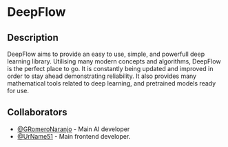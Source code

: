 # DeepFlow
## Description
DeepFlow aims to provide an easy to use, simple, and powerfull deep learning library. Utilising many modern concepts and algorithms, DeepFlow is the perfect place to go. It is constantly being updated and improved in order to stay ahead demonstrating reliability. It also provides many mathematical tools related to deep learning, and pretrained models ready for use.

## Collaborators
- [@GRomeroNaranjo](https://github.com/GRomeroNaranjo/) - Main AI developer
- [@UrName51](https://github.com/UrName51?tab=overview&from=2024-07-01&to=2024-07-09) - Main frontend developer.

